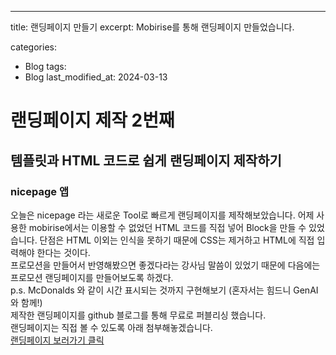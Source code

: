 ---
title:  랜딩페이지 만들기
excerpt: Mobirise를 통해 랜딩페이지 만들었습니다.

categories:
  - Blog
tags:
  - Blog
last_modified_at: 2024-03-13

# 랜딩페이지 제작 2번째

## 템플릿과 HTML 코드로 쉽게 랜딩페이지 제작하기

### nicepage 앱
오늘은 nicepage 라는 새로운 Tool로 빠르게 랜딩페이지를 제작해보았습니다.
어제 사용한 mobirise에서는 이용할 수 없었던 HTML 코드를 직접 넣어 Block을 만들 수 있었습니다.
단점은 HTML 이외는 인식을 못하기 때문에 CSS는 제거하고 HTML에 직접 입력해야 한다는 것이다.
<br>
프로모션을 만들어서 반영해봤으면 좋겠다라는 강사님 말씀이 있었기 때문에 다음에는 프로모션 랜딩페이지를 만들어보도록 하겠다. <br>
p.s. McDonalds 와 같이 시간 표시되는 것까지 구현해보기 (혼자서는 힘드니 GenAI와 함께!)
<br>
제작한 랜딩페이지를 github 블로그를 통해 무료로 퍼블리싱 했습니다. <br>
랜딩페이지는 직접 볼 수 있도록 아래 첨부해놓겠습니다. <br>
[랜딩페이지 보러가기 클릭]([https://jameshj0137.github.io/mysite2/index.html)
